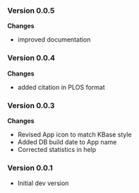 ### Version 0.0.5
__Changes__
- improved documentation

### Version 0.0.4
__Changes__
- added citation in PLOS format

### Version 0.0.3
__Changes__
- Revised App icon to match KBase style
- Added DB build date to App name
- Corrected statistics in help

### Version 0.0.1
- Initial dev version
